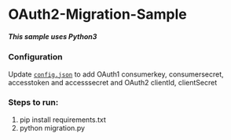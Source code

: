 # OAuth2-Migration-Sample

##### This sample uses Python3 

### Configuration
Update [`config.json`](config.json) to add OAuth1 consumerkey, consumersecret, accesstoken and accesssecret and OAuth2 clientId, clientSecret

### Steps to run:
1. pip install requirements.txt
2. python migration.py


